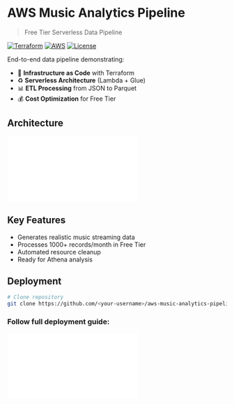 # AWS Music Analytics Pipeline
> Free Tier Serverless Data Pipeline

[![Terraform](https://img.shields.io/badge/terraform-1.3+-blue.svg)](https://terraform.io)
[![AWS](https://img.shields.io/badge/AWS-Free_Tier-orange.svg)](https://aws.amazon.com/free/)
[![License](https://img.shields.io/badge/license-MIT-green.svg)](LICENSE)

End-to-end data pipeline demonstrating:
- 🚀 **Infrastructure as Code** with Terraform
- ♻️ **Serverless Architecture** (Lambda + Glue)
- 📊 **ETL Processing** from JSON to Parquet
- 💰 **Cost Optimization** for Free Tier

## Architecture
![System Diagram](docs/ARCHITECTURE.md)

## Key Features
- Generates realistic music streaming data
- Processes 1000+ records/month in Free Tier
- Automated resource cleanup
- Ready for Athena analysis

## Deployment
   ```bash
   # Clone repository
   git clone https://github.com/<your-username>/aws-music-analytics-pipeline.git
   ```

### Follow full deployment guide:
![Deploy Guide](docs/DEPLOYMENT_GUIDE.md)
